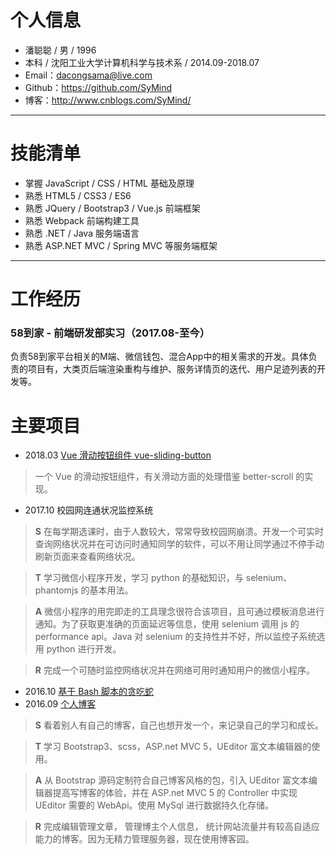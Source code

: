 # 个人信息
* 潘聪聪 / 男 / 1996
* 本科 / 沈阳工业大学计算机科学与技术系 / 2014.09-2018.07
* Email：<dacongsama@live.com>
* Github：<https://github.com/SyMind>
* 博客：<http://www.cnblogs.com/SyMind/>

---

# 技能清单
* 掌握 JavaScript / CSS / HTML 基础及原理
* 熟悉 HTML5 / CSS3 / ES6
* 熟悉 JQuery / Bootstrap3 / Vue.js 前端框架
* 熟悉 Webpack 前端构建工具
* 熟悉 .NET / Java 服务端语言
* 熟悉 ASP.NET MVC / Spring MVC 等服务端框架

---

# 工作经历
### 58到家 - 前端研发部实习（2017.08-至今）
负责58到家平台相关的M端、微信钱包、混合App中的相关需求的开发。具体负责的项目有，大类页后端渲染重构与维护、服务详情页的迭代、用户足迹列表的开发等。

# 主要项目
* 2018.03 [Vue 滑动按钮组件 vue-sliding-button](https://github.com/SyMind/vue-sliding-button)

> 一个 Vue 的滑动按钮组件，有关滑动方面的处理借鉴 better-scroll 的实现。
* 2017.10 校园网连通状况监控系统
> **S** 在每学期选课时，由于人数较大，常常导致校园网崩溃。开发一个可实时查询网络状况并在可访问时通知同学的软件，可以不用让同学通过不停手动刷新页面来查看网络状况。

> **T** 学习微信小程序开发，学习 python 的基础知识，与 selenium、phantomjs 的基本用法。

> **A** 微信小程序的用完即走的工具理念很符合该项目，且可通过模板消息进行通知。为了获取更准确的页面延迟等信息，使用 selenium 调用 js 的 performance api。Java 对 selenium 的支持性并不好，所以监控子系统选用 python 进行开发。

> **R** 完成一个可随时监控网络状况并在网络可用时通知用户的微信小程序。
* 2016.10 [基于 Bash 脚本的贪吃蛇](https://github.com/SyMind/Snake)
* 2016.09 [个人博客](https://github.com/SyMind/PersonalBlog)
> **S** 看着别人有自己的博客，自己也想开发一个，来记录自己的学习和成长。

> **T** 学习 Bootstrap3、scss，ASP.net MVC 5，UEditor 富文本编辑器的使用。

> **A** 从 Bootstrap 源码定制符合自己博客风格的包，引入 UEditor 富文本编辑器提高写博客的体验，并在 ASP.net MVC 5 的 Controller 中实现 UEditor 需要的 WebApi。使用 MySql 进行数据持久化存储。

> **R**  完成编辑管理文章， 管理博主个人信息， 统计网站流量并有较高自适应能力的博客。因为无精力管理服务器，现在使用博客园。
